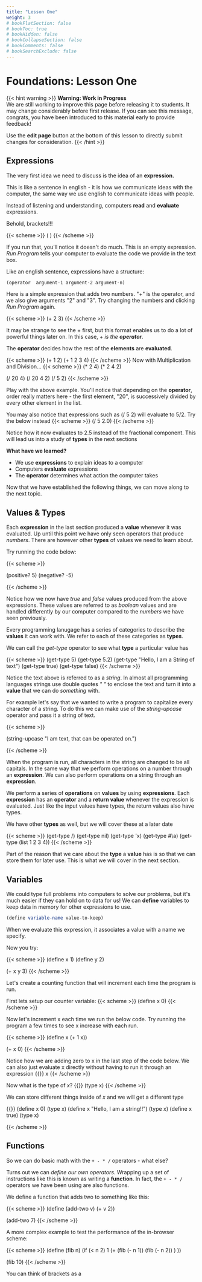 ```yaml
---
title: "Lesson One"
weight: 3
# bookFlatSection: false
# bookToc: true
# bookHidden: false
# bookCollapseSection: false
# bookComments: false
# bookSearchExclude: false
---
```


# Foundations: Lesson One

{{< hint warning >}}
**Warning: Work in Progress**  
We are still working to improve this page before releasing it to
students. It may change considerably before first release.  If you can
see this message, congrats, you have been introduced to this material
early to provide feedback!

Use the **edit page** button at the bottom of this lesson to directly
submit changes for consideration.
{{< /hint >}}


## Expressions

The very first idea we need to discuss is the idea of an
**expression.**

This is like a sentence in english - it is how we communicate ideas
with the computer, the same way we use english to communicate ideas
with people.

Instead of listening and understanding, computers **read** and
**evaluate** expressions.

Behold, brackets!!! 

{{< scheme >}}
( )
{{< /scheme >}}

If you run that, you'll notice it doesn't do much. This is an
empty expression. _Run Program_ tells your computer to evaluate the
code we provide in the text box.

Like an english sentence, expressions have a structure:

```scm
(operator  argument-1 argument-2 argument-n)
```

Here is a simple expression that adds two numbers. "+" is
the operator, and we also give arguments "2" and "3". 
Try changing the numbers and clicking _Run Program_ again.

{{< scheme >}}
(+ 2 3)
{{< /scheme >}}

It may be strange to see the + first, but this format enables us to do
a lot of powerful things later on. In this case, + _is the
**operator**._

The **operator** decides how the rest of the **elements** are **evaluated**.

{{< scheme >}}
(+ 1 2)
(+ 1 2 3 4)
{{< /scheme >}}
Now with Multiplication and Division...
{{< scheme >}}
(* 2 4)
(* 2 4 2)

(/ 20 4)
(/ 20 4 2)
(/ 5 2)
{{< /scheme >}}

Play with the above example. You'll notice that depending on the **operator**,
order really matters here - the first element, "20", is successively divided by
every other element in the list.

You may also notice that expressions such as (/ 5 2) will evaluate to 5/2. Try
the below instead {{< scheme >}} (/ 5 2.0) {{< /scheme >}}

Notice how it now evaluates to 2.5 instead of the fractional component. 
This will lead us into a study of **types** in the next sections

**What have we learned?**

- We use **expressions** to explain ideas to a computer
- Computers **evaluate** expressions
- The **operator** determines what action the computer takes

Now that we have established the following things, we can move along
to the next topic.

## Values & Types

Each **expression** in the last section produced a **value** whenever it was
evaluated. Up until this point we have only seen operators that produce
_numbers_. There are however other **types** of values we need to learn about.

Try running the code below:

{{< scheme >}}

(positive?  5)
(negative? -5)

{{< /scheme >}}

Notice how we now have _true_ and _false_ values produced from the above
expressions. These values are referred to as _boolean_ values and are handled
differently by our computer compared to the _numbers_ we have seen previously.

Every programming lanugage has a series of categories to describe the **values**
it can work with. We refer to each of these categories as **types**.

We can call the _get-type_ operator to see what **type** a particular value has

{{< scheme >}}
(get-type 5)
(get-type 5.2)
(get-type "Hello, I am a String of text")
(get-type true)
(get-type false)
{{< /scheme >}}

Notice the text above is referred to as a _string_. In almost all programming languages
strings use double quotes _" "_ to enclose the text and turn it into a **value**
that we can do _something_ with. 

For example let's say that we wanted to write a program to capitalize every
character of a string. To do this we can make use of the _string-upcase_
operator and pass it a string of text.

{{< scheme >}}

(string-upcase  "I am text, that can be operated on.")

{{< /scheme >}}

When the program is run, all characters in the string are changed to be all
capitals. In the same way that we perform operations on a number through an
**expression**. We can also perform operations on a string through an **expression**.

We perform a series of **operations** on **values** by using **expressions**. 
Each **expression** has an **operator** and a **return value** whenever the expression is evaluated.
Just like the input values have types, the return values also have types.

We have other **types** as well, but we will cover these at a later date

{{< scheme >}}
(get-type /)
(get-type nil)
(get-type 'x)
(get-type #\a)
(get-type (list  1 2 3 4))
{{< /scheme >}}



Part of the reason that we care about the **type** a **value** has is so that we
can store them for later use. This is what we will cover in the next section.

## Variables

We could type full problems into computers to solve our problems, but
it's much easier if they can hold on to data for us! We can **define**
variables to keep data in memory for other expressions to use.

```scm
(define variable-name value-to-keep)
```

When we evaluate this expression, it associates a value with a name we specify.

Now you try:

{{< scheme >}}
(define x 1)
(define y 2)

(+ x y 3)
{{< /scheme >}}

Let's create a counting function that will increment each time the
program is run.

First lets setup our counter variable:
{{< scheme >}}
(define x 0)
{{< /scheme >}}

Now let's increment x each time we run the below code. Try running the program a
few times to see x increase with each run.

{{< scheme >}}
(define x (+ 1 x))

(+ x 0)
{{< /scheme >}}

Notice how we are adding zero to x in the last step of the code below. We can
also just evaluate x directly without having to run it through an expression
{{<scheme >}} 
x 
{{< /scheme >}}

Now what is the type of _x_?
{{<scheme >}} 
(type x)
{{< /scheme >}}

We can store different things inside of _x_ and we will get a different type

{{<scheme >}}
(define x 0)
(type x)
(define x "Hello, I am a string!!")
(type x)
(define x true)
(type x)

{{< /scheme >}}


## Functions

So we can do basic math with the `+ - * /` operators - what else?

Turns out we can _define our own operators._ Wrapping up a set of
instructions like this is known as writing a **function**. In fact, the
`+ - * /` operators we have been using are also functions.

We define a function that adds two to something like this:

{{< scheme >}}
(define (add-two v)
  (+ v 2))
  
(add-two 7)
{{< /scheme >}}

A more complex example to test the performance of the in-browser scheme:

{{< scheme >}}
(define (fib n)
  (if (< n 2) 
      1
      (+ 
       (fib (- n 1)) 
       (fib (- n 2))
       )
      ))

(fib 10)
{{< /scheme >}}

You can think of brackets as a 
